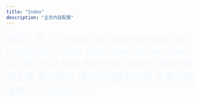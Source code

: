```yaml
---
title: "Index"
description: "主页内容配置"
---
```

<style>
.my-typeit
{
    color:aliceBlue;
    font-size:25px;
}
</style>
<div class="my-typeit">
    <span>欢迎，我</span>
    {{< typeit 
    tag=span
    speed=120
    breakLines=false
    loop=true
    lifeLike=true
    >}}
    是一名大学牲
    热衷于.NET技术
    可能不常写文章
    喜欢睡觉
    偶尔玩玩碧蓝档案
    不喜欢欧老师
    {{< /typeit >}}
</div>